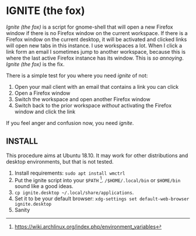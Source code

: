 # IGNITE (the fox)

*Ignite (the fox)* is a script for gnome-shell that will open a new Firefox window if there is no Firefox window on the current workspace.
If there is a Firefox window on the current desktop, it will be activated and clicked links will open new tabs in this instance.
I use workspaces a lot.
When I click a link form an email I sometimes jump to another workspace, because this is where the last active Firefox instance has its window.
This is *so annoying*.
*Ignite (the fox)* is the fix.

There is a simple test for you where you need *ignite* of not:
1. Open your mail client with an email that contains a link you can click
2. Open a Firefox window
3. Switch the workspace and open another Firefox window
4. Switch back to the prior workspace *without* activating the Firefox window and click the link

If you feel anger and confusion now, you need *ignite*.


## INSTALL
This procedure aims at Ubuntu 18.10.
It may work for other distributions and desktop environments, but that is not tested.

1. Install requirements: `sudo apt install wmctrl`
2. Put the ignite script into your `$PATH` [^1]. `/$HOME/.local/bin` or  `$HOME/bin` sound like a good ideas.
3. `cp ignite.desktop ~/.local/share/applications`.
4. Set it to be your default browser: `xdg-settings set default-web-browser ignite.desktop`
5. Sanity


[^1]: https://wiki.archlinux.org/index.php/environment_variables
